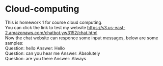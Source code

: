 # Cloud-computing
This is homework 1 for course cloud computing.                
You can click the link to test my website https://s3.us-east-2.amazonaws.com/chatbot.yw3152/chat.html                    
Now the chat website can responce some input messages, below are some samples:                              
Question: hello Answer: Hello                                                  
Question: can you hear me Answer: Absolutely                                                      
Question: are you there Answer: Always
